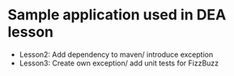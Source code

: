 # Sample application used in DEA lesson
- Lesson2: Add dependency to maven/ introduce exception 
- Lesson3: Create own exception/ add unit tests for FizzBuzz
